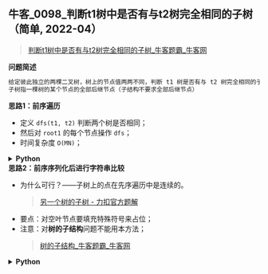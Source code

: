 ## 牛客_0098_判断t1树中是否有与t2树完全相同的子树（简单, 2022-04）
<!--info
tags: [二叉树]
source: 牛客
level: 简单
number: '0098'
name: 判断t1树中是否有与t2树完全相同的子树
companies: []
-->

> [判断t1树中是否有与t2树完全相同的子树_牛客题霸_牛客网](https://www.nowcoder.com/practice/4eaccec5ee8f4fe8a4309463b807a542)

<summary><b>问题简述</b></summary>

```txt
给定彼此独立的两棵二叉树，树上的节点值两两不同，判断 t1 树是否有与 t2 树完全相同的子树。
子树指一棵树的某个节点的全部后继节点（子结构不要求全部后继节点）
```

<!-- 
<details><summary><b>详细描述</b></summary>

```txt
```

</details>
-->


<!-- <div align="center"><img src="../../../_assets/xxx.png" height="300" /></div> -->

<summary><b>思路1：前序遍历</b></summary>

- 定义 `dfs(t1, t2)` 判断两个树是否相同；
- 然后对 `root1` 的每个节点操作 `dfs`；
- 时间复杂度 `O(MN)`；

<details><summary><b>Python</b></summary>

```python
class Solution:
    def isContains(self , root1: TreeNode, root2: TreeNode) -> bool:
        
        def dfs(r1, r2):
            if not r1 and not r2: return True
            if not r1 or not r2: return False
            
            return r1.val == r2.val and dfs(r1.left, r2.left) and dfs(r1.right, r2.right)
        
        if not root1: return False
        return dfs(root1, root2) \
            or self.isContains(root1.left, root2) \
            or self.isContains(root1.right, root2)
```

</details>

<summary><b>思路2：前序序列化后进行字符串比较</b></summary>

- 为什么可行？——子树上的点在先序遍历中是连续的。
    > [另一个树的子树 - 力扣官方题解](https://leetcode-cn.com/problems/subtree-of-another-tree/solution/ling-yi-ge-shu-de-zi-shu-by-leetcode-solution/)
- 要点：对空叶节点要填充特殊符号来占位；
- 注意：对**树的子结构**问题不能用本方法；
    > [树的子结构_牛客题霸_牛客网](https://www.nowcoder.com/practice/6e196c44c7004d15b1610b9afca8bd88) 

<details><summary><b>Python</b></summary>

```python
class Solution:
    def isContains(self , root1: TreeNode, root2: TreeNode) -> bool:
        
        def dfs(x, tmp):
            if not x:  # 空节点要填充 #
                tmp.append('#')
                return tmp
            
            tmp.append(str(x.val))
            dfs(x.left, tmp)
            dfs(x.right, tmp)
            return tmp
        
        s1 = ''.join(dfs(root1, []))
        s2 = ''.join(dfs(root2, []))
        return s2 in s1
```

</details>